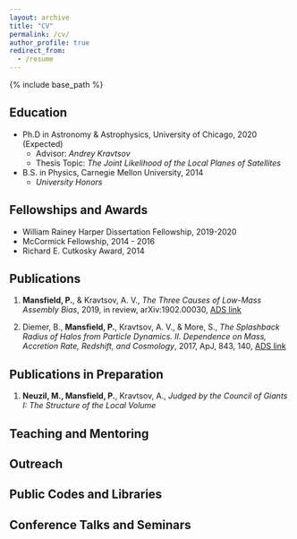 ```yaml
---
layout: archive
title: "CV"
permalink: /cv/
author_profile: true
redirect_from:
  - /resume
---
```


{% include base_path %}

Education
----
* Ph.D in Astronomy & Astrophysics, University of Chicago, 2020 (Expected)
    * Advisor: _Andrey Kravtsov_
    * Thesis Topic: _The Joint Likelihood of the Local Planes of Satellites_
* B.S. in Physics, Carnegie Mellon University, 2014
    * _University Honors_

Fellowships and Awards
------

* William Rainey Harper Dissertation Fellowship, 2019-2020
* McCormick Fellowship, 2014 - 2016
* Richard E. Cutkosky Award, 2014

Publications
------

1. **Mansfield, P.**, & Kravtsov, A. V., _The Three Causes of Low-Mass Assembly Bias_, 2019, in review, arXiv:1902.00030, [ADS link](https://ui.adsabs.harvard.edu/abs/2019arXiv190200030M/abstract)

2. Diemer, B., **Mansfield, P.**, Kravtsov, A. V., & More, S., _The Splashback Radius of Halos from Particle Dynamics. II. Dependence on Mass, Accretion Rate, Redshift, and Cosmology_, 2017, ApJ, 843, 140, [ADS link](https://ui.adsabs.harvard.edu/abs/2017ApJ...843..140D/abstract)

Publications in Preparation
------

1. **Neuzil, M., Mansfield, P.**, Kravtsov, A., _Judged by the Council of Giants I: The Structure of the Local Volume_

Teaching and Mentoring
------

Outreach
------

Public Codes and Libraries
------

Conference Talks and Seminars
------
